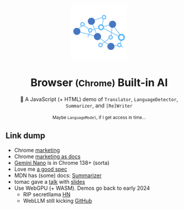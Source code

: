 <div align="center">
  <img src="./webmachinelearning-logo.png" width="150" />
  <h1>Browser <small>(Chrome)</small> Built-in AI</h1>
  <p>
    🍦 A JavaScript (+ HTML) demo of 
    <code>Translator</code>, 
    <code>LanguageDetector</code>, 
    <code>Summarizer</code>, 
    and <code>[Re]Writer</code>
  </p>
  <p><small>Maybe <code>LanguageModel</code>, if I get access in time...</small></p>
</div>

## Link dump

- Chrome [marketing](https://developer.chrome.com/docs/ai)
- Chrome [marketing as docs](https://developer.chrome.com/docs/ai/built-in-apis)
- [Gemini Nano](https://deepmind.google/models/gemini/nano/) is in Chrome 138+ (sorta)
- Love me [a good spec](https://webmachinelearning.github.io/writing-assistance-apis/)
- MDN has (some) docs: [Summarizer](https://developer.mozilla.org/en-US/docs/Web/API/Summarizer)
- tomac gave a [talk](https://www.youtube.com/watch?v=FNcDjQr_iqQ) with [slides](https://webengineshackfest.org/slides/built-in_ai_apis_for_the_web_by_thomas_steiner.pdf)
- Use WebGPU (+ WASM). Demos go back to early 2024 
  - RIP secretllama [HN](https://news.ycombinator.com/item?id=40252569)
  - WebLLM still kicking [GitHub](https://github.com/mlc-ai/web-llm)

